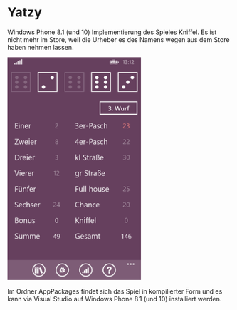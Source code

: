 # Yatzy
Windows Phone 8.1 (und 10) Implementierung des Spieles Kniffel. Es ist nicht mehr im Store, weil die Urheber es des Namens wegen aus dem Store haben nehmen lassen.

<img src="screenshots/1.1.png" alt="drawing" width="300"/>

Im Ordner AppPackages findet sich das Spiel in kompilierter Form und es kann via Visual Studio auf Windows Phone 8.1 (und 10) installiert werden.

